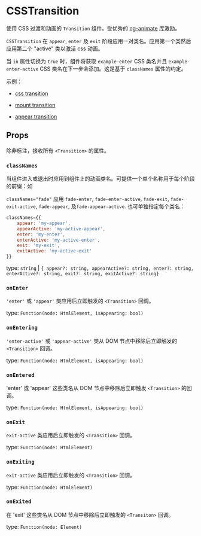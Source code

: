 # CSSTransition

使用 CSS 过渡和动画的 `Transition` 组件。受优秀的 [ng-animate](http://www.nganimate.org/) 库激励。

`CSSTransition` 在 `appear`, `enter` 及 `exit` 阶段应用一对类名。应用第一个类然后应用第二个 "active" 类以激活 css 动画。

当 `in` 属性切换为 `true` 时，组件将获取 `example-enter` CSS 类名并且 `example-enter-active` CSS 类名在下一步会添加。这是基于 `classNames` 属性的约定。

示例：

- [css transition](/examples/css-transition/index.tsx)

- [mount transition](/examples/mount-css-transiton)

- [appear transition](/examples/appear-css-transition)

## Props

除非标注，接收所有 `<Transition>` 的属性。

### `classNames`

当组件进入或退出时应用到组件上的动画类名。可提供一个单个名称用于每个阶段的前缀：如

`classNames="fade"` 应用 `fade-enter`, `fade-enter-active`, `fade-exit`, `fade-exit-active`, `fade-appear`, 及`fade-appear-active`. 也可单独指定每个类名：

```jsx
classNames={{
    appear: 'my-appear',
    appearActive: 'my-active-appear',
    enter: 'my-enter',
    enterActive: 'my-active-enter',
    exit: 'my-exit',
    exitActive: 'my-active-exit'
}}
```

type: `string` | `{ appear?: string, appearActive?: string, enter?: string, enterActive?: string, exit?: string, exitActive?: string}`

### `onEnter`

`'enter'` 或 `'appear'` 类应用后立即触发的 `<Transition>` 回调。

type: `Function(node: HtmlElement, isAppearing: bool)`

### `onEntering`

`'enter-active'` 或 `'appear-active'` 类从 DOM 节点中移除后立即触发的 `<Transition>` 回调。

type: `Function(node: HtmlElement, isAppearing: bool)`

### `onEntered`

'enter' 或 'appear' 这些类名从 DOM 节点中移除后立即触发 `<Transition>` 的回调。

type: `Function(node: HtmlElement, isAppearing: bool)`

### `onExit`

`exit-active` 类应用后立即触发的 `<Transition>` 回调。

type: `Function(node: HtmlElement)`

### `onExiting`

`exit-active` 类应用后立即触发的 `<Transition>` 回调。

type: `Function(node: HtmlElement)`

### `onExited`

在 'exit' 这些类名从 DOM 节点中移除后立即触发的 `<Transiton>` 回调。

type: `Function(node: Element)`